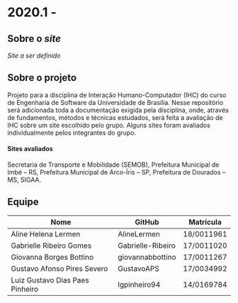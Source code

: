 # 2020.1 - 

## Sobre o *site*
*Site a ser definido*

## Sobre o projeto
Projeto para a disciplina de Interação Humano-Computador (IHC) do curso de Engenharia de Software da Universidade de Brasília.
Nesse repositório será adicionada toda a documentação exigida pela disciplina, onde, através de fundamentos, métodos e técnicas estudados, será feita a avaliação de IHC sobre um site escolhido pelo grupo.
Alguns sites foram avaliados individualmente pelos integrantes do grupo. 

#### Sites avaliados
Secretaria de Transporte e Mobilidade (SEMOB), Prefeitura Municipal de Imbé – RS, Prefeitura Municipal de Arco-Íris – SP,  Prefeitura de Dourados – MS, SIGAA.

## Equipe

| Nome             |   GitHub     | Matrícula |
|------------------|--------------|------------|
| Aline Helena Lermen             | AlineLermen       | 18/0011961 | 
| Gabrielle Ribeiro Gomes         | Gabrielle-Ribeiro | 17/0011020 |
| Giovanna Borges Bottino         | giovannabbottino  | 17/0011267 |
| Gustavo Afonso Pires Severo     | GustavoAPS        | 17/0034992 |
| Luiz Gustavo Dias Paes Pinheiro | lgpinheiro94      | 14/0169784 |
